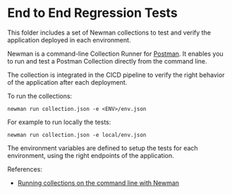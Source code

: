 # End to End Regression Tests

This folder includes a set of Newman collections to test and verify the application
deployed in each environment. 

Newman is a command-line Collection Runner for [Postman](https://www.postman.com/).
It enables you to run and test a Postman Collection directly from the command line.

The collection is integrated in the CICD pipeline to verify the right behavior of the
application after each deployment.

To run the collections:

```shell
newman run collection.json -e <ENV>/env.json
```

For example to run locally the tests:

```shell
newman run collection.json -e local/env.json
```

The environment variables are defined to setup the tests for each environment, using
the right endpoints of the application.

References:

* [Running collections on the command line with Newman](https://learning.postman.com/docs/running-collections/using-newman-cli/command-line-integration-with-newman/)
